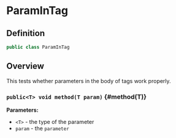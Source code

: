# ParamInTag

## Definition

```java
public class ParamInTag
```

## Overview

This tests whether parameters in the body of tags work properly.

### `public<T> void method(T param)` {#method(T)}



**Parameters:**

* `<T>` - the type of the parameter
* `param` - the `parameter`

